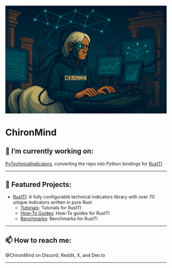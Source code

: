 ![banner](./assets/banner.png)

# ChironMind

## 🔭 I’m currently working on:

[PyTechnicalIndicators](https://github.com/chironmind/PyTechnicalIndicators), converting the repo into Python bindings
for [RustTI](https://github.com/chironmind/RustTI)

---

## 🚀 Featured Projects:

- [RustTI](https://github.com/chironmind/RustTI): A fully configurable technical indicators library with over 70 unique indicators written in pure Rust
    - [Tutorials](https://github.com/chironmind/RustTI-tutorials): Tutorials for RustTI
    - [How-To Guides](https://github.com/chironmind/RustTI-how-to-guides): How-To guides for RustTI
    - [Benchmarks](https://github.com/chironmind/RustTI-benchmarks): Benchmarks for RustTI

---

## 📫 How to reach me:

@ChironMind on Discord, Reddit, X, and Dev.to

---
